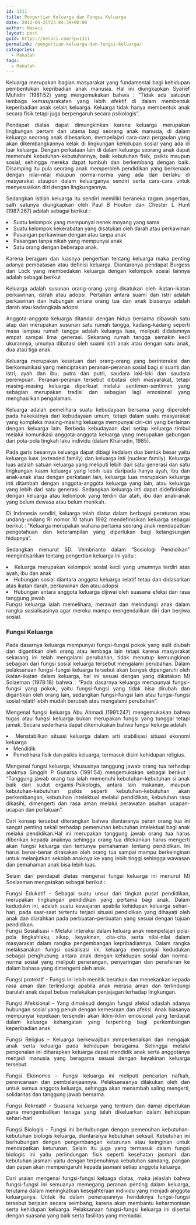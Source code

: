 ```yaml
---
id: 1311
title: Pengertian Keluarga dan Fungsi Keluarga
date: 2012-04-21T23:04:39+00:00
author: Nesaci
layout: post
guid: https://nesaci.com/?p=1311
permalink: /pengertian-keluarga-dan-fungsi-keluarga/
categories:
  - Makalah
tags:
  - Makalah
---
```

<p style="text-align: justify;">
  Keluarga merupakan bagian masyarakat yang fundamental bagi kehidupan pembentukan kepribadian anak manusia. Hal ini diungkapkan Syarief Muhidin (1981:52) yang mengemukakan bahwa : “Tidak ada satupun lembaga kemasyarakatan yang lebih efektif di dalam membentuk keperibadian anak selain keluarga. Keluarga tidak hanya membentuk anak secara fisik tetapi juga berpengaruh secara psikologis”.
</p>

<p style="text-align: justify;">
  Pendapat diatas dapat dimungkinkan karena keluarga merupakan lingkungan pertam dan utama bagi seorang anak manusia, di dalam keluarga seorang anak dibesarkan, mempelajari cara-cara pergaulan yang akan dikembangkannya kelak di lingkungan kehidupan sosial yang ada di luar keluarga. Dengan perkataan lain di dalam keluarga seorang anak dapat memenuhi kebutuhan-kebutuhannya, baik kebutuhan fisik, psikis maupun sosial, sehingga mereka dapat tumbuh dan berkembang dengan baik. Disamping itu pula seorang anak memperoleh pendidikan yang berkenaan dengan nilai-nilai maupun norma-norma yang ada dan berlaku di masyarakat ataupun dalam keluarganya sendiri serta cara-cara untuk menyesuaikan diri dengan lingkungannya.
</p>

<p style="text-align: justify;">
  Sedangkan istilah keluarga itu sendiri memiliki beraneka ragam pngertian, salh satunya diungkapkan oleh Paul B Houton dan Chester L Hunt (1987:267) adalah sebagai berikut :<!--more-->
</p>

<li style="text-align: justify;">
  Suatu kelompok yang mempunyai nenek moyang yang sama
</li>
<li style="text-align: justify;">
  Suatu kelompok kekerabatan yang disatukan oleh darah atau perkawinan
</li>
<li style="text-align: justify;">
  Pasangan perkawinan dengan atau tanpa anak
</li>
<li style="text-align: justify;">
  Pasangan tanpa nikah yang mempunyai anak
</li>
<li style="text-align: justify;">
  Satu orang dengan beberapa anak.
</li>

<p style="text-align: justify;">
  Karena beragam dan luasnya pengertian tentang keluarga maka penting adanya pembatasan atau definisi keluarga. Diantaranya pendapat Burgess dan Lock yang membedakan keluarga dengan kelompok sosial lainnya adalah sebagai berikut
</p>

<p style="text-align: justify;">
  Keluarga adalah susunan orang-orang yang disatukan oleh ikatan-ikatan perkawinan, darah atau adopsi. Pertalian antara suami dan istri adalah perkawinan dan hubungan antara orang tua dan anak biasanya adalah darah atau kadangkala adopsi
</p>

<p style="text-align: justify;">
  Anggota-anggota keluarga ditandai dengan hidup bersama dibawah satu atap dan merupakan susunan satu rumah tangga, kadang-kadang seperti masa lampau rumah tangga adalah keluarga luas, meliputi didalamnya empat sampai lima generasi. Sekarang rumah tangga semakin kecil ukurannya, umunya dibatasi oleh suami istri anak atau dengan satu anak, dua atau tiga anak.
</p>

<p style="text-align: justify;">
  Keluarga merupakan kesatuan dari orang-orang yang berinteraksi dan berkomunikasi yang menciptakan peranan-peranan sosial bagi si suami dan istri, ayah dan ibu, putra dan putri, saudara laki-laki dan saudara perempuan. Peranan-peranan tersebut dibatasi oleh masyarakat, tetapi masing-masing keluarga diperkuat melalui sentimen-sentimen yang sebagian merupakan tradisi dan sebagian lagi emosional yang menghasilkan pengalaman.
</p>

<p style="text-align: justify;">
  Keluarga adalah pemelihara suatu kebudayaan bersama yang diperoleh pada hakekatnya dari kebudayaan umum, tetapi dalam suatu masyarakat yang kompleks masing-masing keluarga mempunyai ciri-ciri yang berlainan dengan keluarga lain. Berbeda kebudayaan dari setiap keluarga timbul melalui komunikasi anggota-anggota keluarga yang merupakan gabungan dari pola-pola tingkah laku individu (dalam Khairudin, 1985).
</p>

<p style="text-align: justify;">
  Pada garis besarnya keluarga dapat dibagi kedalam dua bentuk besar yaitu keluarga luas (extended family) dan keluarga Inti (nuclear family). Keluarga luas adalah satuan keluarga yang meliputi lebih dari satu generasi dan satu lingkungan kaum keluarga yang lebih luas daripada hanya ayah, ibu dan anak-anak atau dengan perkataan lain, keluarga luas merupakan keluarga inti ditambah dengan anggota-anggota keluarga yang lain, atau keluarga yang lebih dari satu generasi. Sedangkan keluarga inti dapat didefinisikan dengan keluarga atau kelompok yang terdiri dar atah, ibu dan anak-anak yang belum dewasa atau belum menikah.
</p>

<p style="text-align: justify;">
  Di Indonesia sendiri, keluarga telah diatur dalam berbagai peraturan atau undang-undang RI nomor 10 tahun 1992 mendefinisikan keluarga sebagai berikut : ”Keluarga merupakan wahana pertama seorang anak mendapatkan pengetahuan dan keterampilan yang diperlukan bagi kelangsungan hidupnya”.
</p>

<p style="text-align: justify;">
  Sedangkan menurut SD. Vembrianto dalam “Sosiologi Pendidikan” mengintisarikan tentang pengertian keluarga ini yaitu :
</p>

<li style="text-align: justify;">
  Keluarga merupakan kelompok sosial kecil yang umumnya terdiri atas ayah, ibu dan anak
</li>
<li style="text-align: justify;">
  Hubungan sosial diantara anggota keluarga relatif tetap dan didasarkan atas ikatan darah, perkawinan dan atau adopsi
</li>
<li style="text-align: justify;">
  Hubungan antara anggota keluarga dijiwai oleh suasana efeksi dan rasa tanggung jawab<br /> Fungsi keluarga ialah memelihara, merawat dan melindungi anak dalam rangka sosialisasinya agar mereka mampu mengendalikan diri dan berjiwa sosial.
</li>

<h3 style="text-align: justify;">
  Fungsi Keluarga
</h3>

<p style="text-align: justify;">
  Pada dasarnya keluarga mempunyai fungsi-fungsi pokok yang sulit diubah dan digantikan oleh orang atau lembaga lain tetapi karena masyarakat sekarang ini telah mengalami perubahan, tidak menutup kemungkinan sebagian dari fungsi sosial keluarga tersebut mengalami perubahan. Dalam pelaksanaan fungsi-fungsi keluarga tersebut akan banyak dipengaruhi oleh ikatan-ikatan dalam keluarga, hal ini sesuai dengan yang dikatakan MI Solaeman (1978:18) bahwa : “Pada dasarnya keluarga mempunyai fungsi-fungsi yang pokok, yaitu fungsi-fungsi yang tidak bisa dirubah dan digantikan oleh orang lain, sedangkan fungsi-fungsi lain atau fungsi-fungsi sosial relatif lebih mudah berubah atau mengalami perubahan”.
</p>

<p style="text-align: justify;">
  Mengenal fungsi keluarga Abu Ahmadi (1991:247) mengemukakan bahwa tugas atau fungsi keluarga bukan merupakan fungsi yang tunggal tetapi jamak. Secara sederhana dapat dikemukakan bahwa fungsi kelurga adalah:
</p>

<li style="text-align: justify;">
  Menstabilkan situasi keluarga dalam arti stabilisasi situasi ekonomi keluarga
</li>
<li style="text-align: justify;">
  Mendidik
</li>
<li style="text-align: justify;">
  Pemelihara fisik dan psikis keluarga, termasuk disini kehidupan religius.
</li>

<p style="text-align: justify;">
  Mengenai fungsi keluarga, khususnya tanggung jawab orang tua terhadap anaknya Singgih P Gunarsa (1991:54) mengemukakan sebagai berikut : “Tanggung jawab orang tua ialah memenuhi kebutuhan-kebutuhan si anak baik dari sudut organis-Psikologis, antara lain makanan, maupun kebutuhan-kebutuhan psikis seperti kebutuhan-kebutuhan akan perkembangan, kebutuhan intelektual melalui pendidikan, kebutuhan rasa dikasihi, dimengerti dan rasa aman melalui perawatan asuhan ucapan-ucapan dan perlakuan”.
</p>

<p style="text-align: justify;">
  Dari konsep tersebut diterangkan bahwa diantaranya peran orang tua ini sangat penting sekali terhadap pemenuhan kebutuhan intelektual bagi anak melalui pendidikan.Hal ini merupakan tanggung jawab orang tua harus diberikan kepada anaknya sehingga orang tua ditekankan harus mengerti akan fungsi keluarga dan tentunya pemahaman tentang pendidikan. Ini harus benar-benar dirasakan oleh orang tua sampai mampu berkeinginan untuk melanjutkan sekolah anaknya ke yang lebih tinggi sehingga wawasan dan pemahaman anak bisa lebih luas.
</p>

<p style="text-align: justify;">
  Selain dari pendapat diatas mengenai fungsi keluarga ini menurut MI Soelaeman mengatakan sebagai berikut :
</p>

<p style="text-align: justify;">
  Fungsi Edukatif &#8211; Sebagai suatu unsur dari tingkat pusat pendidikan, merupakan lingkungan pendidikan yang pertama bagi anak. Dalam kedudukn ini, adalah suatu kewajaran apabila kehidupan keluarga sehari-hari, pada saar-saat tertentu terjadi situasi pendidikan yang dihayati oleh anak dan diarahkan pada perbuatan-perbuatan yang sesuai dengan tujuan pendidikan.<br /> Fungsi Sosialisasi &#8211; Melalui interaksi dalam keluarg anak mempelajari pola-pola tingkahlaku, sikap, keyakinan, cita-cita serta nilai-nilai dalam masyarakat dalam rangka pengembangan kepribadiannya. Dalam rangka melaksanakan fungsi sosialisasi ini, keluarga mempunyai kedudukan sebagai penghubung antara anak dengan kehidupan sosial dan norma-norma sosial yang meliputi penerangan, penyaringan dan penafsiran ke dalam bahasa yang dimengerti oleh anak.
</p>

<p style="text-align: justify;">
  Fungsi protektif &#8211; Fungsi ini lebih menitik beratkan dan menekankan kepada rasa aman dan terlindungi apabila anak merasa aman dan terlindungi barulah anak dapat bebas melakukan penjajagan terhadap lingkungan.
</p>

<p style="text-align: justify;">
  Fungsi Afeksional &#8211; Yang dimaksud dengan fungsi afeksi adaslah adanya hubungan sosial yang penuh dengan kemesraan dan afeksi. Anak biasanya mempunyai kepekaan tersendiri akan iklim-iklim emosional yang terdapat dalam keluarga kehangatan yang terpenting bagi perkembangan keperibadian anak
</p>

<p style="text-align: justify;">
  Fungsi Religius &#8211; Keluarga berkewajiban mmperkenalkan dan mengajak anak serta keluarga pada kehidupan beragama. Sehingga melalui pengenalan ini diharapkan keluarga dapat mendidik anak serta anggotanya menjadi manusia yang beragama sesuai dengan keyakinan keluarga tersebut.
</p>

<p style="text-align: justify;">
  Fungsi Ekonomis &#8211; Fungsi keluarga ini meliputi pencarian nafkah, perencanaan dan pembelanjaannya. Pelaksanaanya dilakukan oleh dan untuk semua anggota keluarga, sehingga akan menambah saling mengerti, solidaritas dan tanggung jawab bersama.
</p>

<p style="text-align: justify;">
  Fungsi Rekreatif &#8211; Suasana keluarga yang tentram dan damai diperlukan guna mengembalikan tenaga yang telah dikeluarkan dalam kehidupan sehari-hari
</p>

<p style="text-align: justify;">
  Fungsi Biologis &#8211; Fungsi ini berhubungan dengan pemenuhan kebutuhan-kebutuhan biologis keluarga, diantaranya kebutuhan seksuil. Kebutuhan ini berhubungan dengan pengembangan keturunan atau keinginan untuk mendapatkan keturunan. Selain itu juga yang termasuk dalam fungsi biologis ini yaitu perlindungan fisik seperti kesehatan jasmani dan kebutuhan jasmani yaitu dengan terpenuhinya kebutuhan sandang, pangan dan papan akan mempengaruhi kepada jasmani setiap anggota keluarga.
</p>

<p style="text-align: justify;">
  Dari uraian mengenai fungsi-fungsi keluaga diatas, maka jelaslah bahwa fungsi-fungsi ini semuanya memegang peranan penting dalam keluarga, terutama dalam meningkatkan kesejahteraan individu yang menjadi anggota keluarganya. Untuk itu dalam penerapannya hendaknya fungsi-fungsi tersebut berjalan secara seimbang, karena akan membantu keharmonisan serta kehidupan keluarga. Pelaksanaan fungsi-fungsi keluarga ini disertai dengan suasana yang baik serta fasilitas yang memadai.
</p>